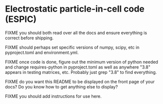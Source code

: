 # Electrostatic particle-in-cell code (ESPIC)

FIXME you should both read over all the docs and ensure everything is correct before shipping.

FIXME should perhaps set specific versions of numpy, scipy, etc in pyproject.toml and environment.yml.

FIXME once code is done, figure out the minimum version of python needed and change requires-python in pyproject.toml as well as anywhere "3.8" appears in testing matrices, etc. Probably just grep "3.8" to find everything.

FIXME do you want this README to be displayed on the front page of your docs? Do you know how to get anything else to display?

FIXME you should add instructions for use here.
